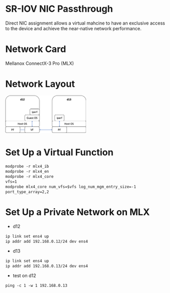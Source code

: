 # SR-IOV NIC Passthrough
Direct NIC assignment allows a virtual mahcine to have an exclusive access to the device and achieve the near-native network performance.

# Network Card
Mellanox ConnectX-3 Pro (MLX)

# Network Layout
<img src="iperf.png" width="50%" height="50%">

# Set Up a Virtual Function
```
modprobe -r mlx4_ib
modprobe -r mlx4_en
modprobe -r mlx4_core
vfs=1
modprobe mlx4_core num_vfs=$vfs log_num_mgm_entry_size=-1 port_type_array=2,2
```

# Set Up a Private Network on MLX
- d12
```
ip link set ens4 up
ip addr add 192.168.0.12/24 dev ens4
```
- d13
```
ip link set ens4 up
ip addr add 192.168.0.13/24 dev ens4
```
- test on d12
```
ping -c 1 -w 1 192.168.0.13
```
